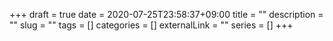 +++ 
draft = true
date = 2020-07-25T23:58:37+09:00
title = ""
description = ""
slug = "" 
tags = []
categories = []
externalLink = ""
series = []
+++

